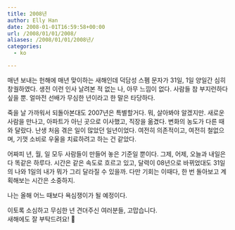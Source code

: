 ```yaml
---
title: 2008년
author: Elly Han
date: 2008-01-01T16:59:58+00:00
url: /2008/01/01/2008/
aliases: /2008/01/01/2008년/
categories:
  - ko

---
```

매년 보내는 헌해에 매년 맞이하는 새해인데 덕담성 스펨 문자가 31일, 1일 양일간 심히 창궐하였다. 생전 이런 인사 날려본 적 없는 나, 아무 느낌이 없다. 사람들 참 부지런하다 싶을 뿐. 얼마전 선배가 무심한 년이라고 한 말은 타당하다.

죽을 날 가까워서 되돌아본대도 2007년은 특별할거다. 뭐, 살아봐야 알겠지만. 새로운 사람을 만나고, 아파트가 아닌 곳으로 이사했고, 직장을 옮겼다. 변화의 농도가 다른 때와 달랐다. 난생 처음 겪은 일이 많았던 일년이었다. 여전히 의존적이고, 여전히 철없으며, 기껏 소비로 우울을 치료하려고 하는 건 같았다.

어짜피 년, 월, 일 모두 사람들이 만들어 놓은 기준일 뿐이다. 그제, 어제, 오늘과 내일은 다 똑같은 하루다. 시간은 같은 속도로 흐르고 있고, 달력이 08년으로 바뀌었대도 31일의 나와 1일의 내가 뭐가 그리 달라질 수 있을까. 다만 기회는 이때다, 한 번 돌아보고 계획해보는 시간은 소중하지.

나는 올해 어느 때보다 욕심쟁이가 될 예정이다. 

이토록 소심하고 무심한 년 견뎌주신 여러분들, 고맙습니다.  
새해에도 잘 부탁드려요! 🙂